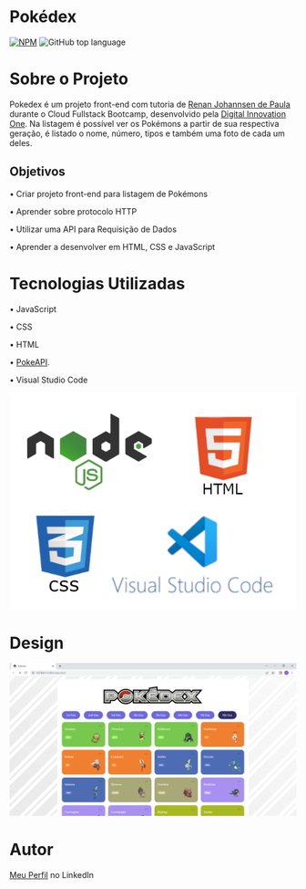# Pokédex
[![NPM](https://img.shields.io/npm/l/react)](https://github.com/GabrielFerreiraDoPrado/workshop-springboot2-jpa/blob/main/LICENSE) ![GitHub top language](https://img.shields.io/github/languages/top/GabrielFerreiraDoPrado/Pokedex)

# Sobre o Projeto

Pokedex é um projeto front-end com tutoria de [Renan Johannsen de Paula](https://www.linkedin.com/in/renanjpaula/) durante o Cloud Fullstack Bootcamp, desenvolvido pela [Digital Innovation One](https://www.dio.me/). Na listagem é possível ver os Pokémons a partir de sua respectiva geração, é listado o nome, número, tipos e também uma foto de cada um deles.

## Objetivos
 
• Criar projeto front-end para listagem de Pokémons

• Aprender sobre protocolo HTTP

• Utilizar uma API para Requisição de Dados 

• Aprender a desenvolver em HTML, CSS e JavaScript 


# Tecnologias Utilizadas

• JavaScript

• CSS

• HTML

• [PokeAPI](https://pokeapi.co/).

• Visual Studio Code


<span>![Ferramentas](https://github.com/GabrielFerreiraDoPrado/assets/blob/main/Pokedex/tools.png)</span>

# Design

![ModeloDominio](https://github.com/GabrielFerreiraDoPrado/assets/blob/main//Pokedex/pokedexpic.png)

# Autor

[Meu Perfil](https://www.linkedin.com/in/gabriel-ferreira-do-prado-25863919a/) no LinkedIn

